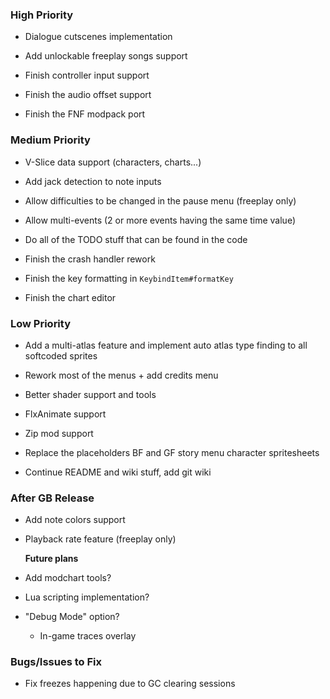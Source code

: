 ### High Priority
- Dialogue cutscenes implementation
- Add unlockable freeplay songs support

- Finish controller input support
- Finish the audio offset support
- Finish the FNF modpack port

### Medium Priority
- V-Slice data support (characters, charts...)
- Add jack detection to note inputs
- Allow difficulties to be changed in the pause menu (freeplay only)
- Allow multi-events (2 or more events having the same time value)
- Do all of the TODO stuff that can be found in the code

- Finish the crash handler rework
- Finish the key formatting in `KeybindItem#formatKey`
- Finish the chart editor

### Low Priority
- Add a multi-atlas feature and implement auto atlas type finding to all softcoded sprites
- Rework most of the menus + add credits menu
- Better shader support and tools
- FlxAnimate support
- Zip mod support

- Replace the placeholders BF and GF story menu character spritesheets
- Continue README and wiki stuff, add git wiki

### After GB Release
- Add note colors support
- Playback rate feature (freeplay only)

  **Future plans**
- Add modchart tools?
- Lua scripting implementation?

- "Debug Mode" option?
  * In-game traces overlay

### Bugs/Issues to Fix
- Fix freezes happening due to GC clearing sessions